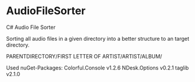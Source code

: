 # AudioFileSorter
C# Audio File Sorter 

Sorting all audio files in a given directory into a better structure to an target directory.

PARENTDIRECTORY/FIRST LETTER OF ARTIST/ARTIST/ALBUM/

Used nuGet-Packages:
Colorful.Console v1.2.6
NDesk.Options v0.2.1
taglib v2.1.0
